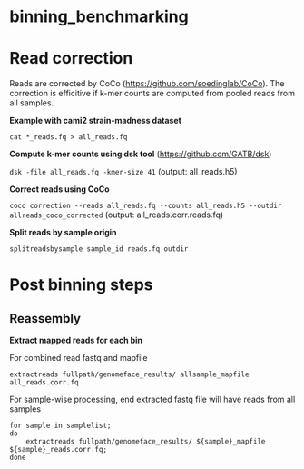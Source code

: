 # binning_benchmarking

# Read correction

Reads are corrected by CoCo (https://github.com/soedinglab/CoCo). The correction is efficitive if k-mer counts are computed from pooled reads from all samples.

**Example with cami2 strain-madness dataset**

`cat *_reads.fq > all_reads.fq`

**Compute k-mer counts using dsk tool** (https://github.com/GATB/dsk)

`dsk -file all_reads.fq -kmer-size 41` (output: all_reads.h5)

**Correct reads using CoCo**

`coco correction --reads all_reads.fq --counts all_reads.h5 --outdir allreads_coco_corrected` (output: all_reads.corr.reads.fq)

**Split reads by sample origin**

`splitreadsbysample sample_id reads.fq outdir`




# Post binning steps

## Reassembly

**Extract mapped reads for each bin**

For combined read fastq and mapfile

`extractreads fullpath/genomeface_results/ allsample_mapfile all_reads.corr.fq`

For sample-wise processing, end extracted fastq file will have reads from all samples

    for sample in samplelist;
    do
        extractreads fullpath/genomeface_results/ ${sample}_mapfile ${sample}_reads.corr.fq; 
    done


